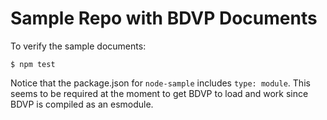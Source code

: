 # Sample Repo with BDVP Documents

To verify the sample documents:

```
$ npm test
```

Notice that the package.json for `node-sample` includes `type: module`. This seems to be
required at the moment to get BDVP to load and work since BDVP is compiled as an esmodule.
